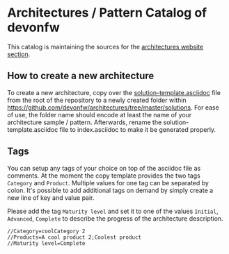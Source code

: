 # Architectures / Pattern Catalog of devonfw
This catalog is maintaining the sources for the [architectures website section](https://devonfw.com/website/pages/architectures/).

## How to create a new architecture
To create a new architecture, copy over the [solution-template.asciidoc](https://github.com/devonfw/architectures/blob/master/solution-template.asciidoc) file from the root of the repository to a newly created folder within https://github.com/devonfw/architectures/tree/master/solutions. For ease of use, the folder name should encode at least the name of your architecture sample / pattern. Afterwards, rename the solution-template.asciidoc file to index.asciidoc to make it be generated properly.

## Tags
You can setup any tags of your choice on top of the asciidoc file as comments. At the moment the copy template provides the two tags `Category` and `Product`. Multiple values for one tag can be separated by colon. It's possible to add additional tags on demand by simply create a new line of key and value pair.

Please add the tag `Maturity level` and set it to one of the values `Initial`, `Advanced`, `Complete` to describe the progress of the architecture description.

```
//Category=coolCategory 2
//Products=A cool product 2;Coolest product
//Maturity level=Complete
```
